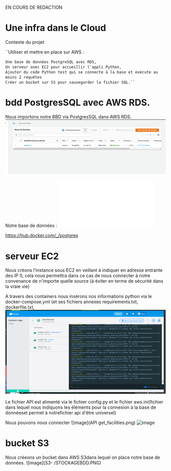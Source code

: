 EN COURS DE REDACTION

# Une infra dans le Cloud

Contexte du projet

``Utiliser et mettre en place sur AWS :

    Une base de données PostgreSQL avec RDS,
    Un serveur avec EC2 pour accueillir l'appli Python,
    Ajouter du code Python test qui se connecte à la base et exécute au moins 2 requêtes 
    Créer un bucket sur S3 pour sauvegarder la fichier SQL.``


# bdd PostgresSQL avec AWS RDS.

Nous importons notre BBD via PostgresSQL dans AWS RDS.
![image](RDS.PNG)

Notre base de données : ![source](Clubdata.sql) 

https://hub.docker.com/_/postgres


# serveur EC2
Nous créons l'instance sous EC2 en veillant à indiquer en adresse entrante des IP 0, cela nous permettra dans ce cas de nous connecter à notre convenance de n'importe quelle source (à éviter en terme de sécurité dans la vraie vie)

A travers des containers nous insérons nos informations python via le docker-compose.yml (et ses fichiers annexes requirements.txt, dockerfile.txt,
![image](CAPTUREDOCKER.PNG)

Le fichier API est alimenté via le fichier config.py et le fichier aws.ini(fichier dans lequel nous indiquons les éléments pour la connexion à la base de donnéeset permet à notrefichier api d'être universel)


Nous pouvons nous connecter 
![image](API get_facilities.png)
![image](fastapicapture.png)



# bucket S3
Nous créeons un bucket dans AWS S3dans lequel on place notre base de données.
![image](S3- /STOCKAGEBDD.PNG)

